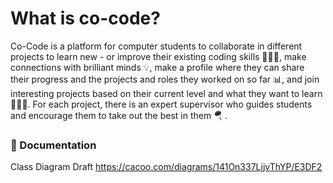 # What is co-code?

Co-Code is a platform for computer students to collaborate in different projects to learn new - or improve their existing coding skills 🧑🏻‍💻, make connections with brilliant minds 💡, make a profile where they can share their progress and the projects and roles they worked on so far 📊, and join interesting projects based on their current level and what they want to learn 🧗🏻‍♂️. For each project, there is an expert supervisor who guides students and encourage them to take out the best in them 🪂 .


### 📑 Documentation

Class Diagram Draft
https://cacoo.com/diagrams/141On337LjjvThYP/E3DF2
